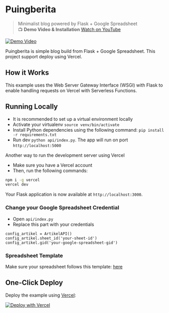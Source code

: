 # Puingberita
> Minimalist blog powered by Flask + Google Spreadsheet  
> 📺 **Demo Video & Installation** [Watch on YouTube](https://www.youtube.com/watch?v=4qbDS9GEoF8)

[![Demo Video](https://img.youtube.com/vi/4qbDS9GEoF8/0.jpg)](https://www.youtube.com/watch?v=4qbDS9GEoF8)

Puingberita is simple blog build from Flask + Google Spreadsheet. This project support deploy using Vercel.

## How it Works

This example uses the Web Server Gateway Interface (WSGI) with Flask to enable handling requests on Vercel with Serverless Functions.

## Running Locally
- It is recommended to set up a virtual environment locally
- Activate your virtualenv `source venv/bin/activate`
- Install Python dependencies using the following command: `pip install -r requirements.txt`
- Run dev `python api/index.py`. The app will run on port `http://localhost:5000`

Another way to run the development server using Vercel
- Make sure you have a Vercel account
- Then, run the following commands:
```bash
npm i -g vercel
vercel dev
```
Your Flask application is now available at `http://localhost:3000`.

### Change your Google Spreadsheet Credential
- Open `api/index.py`
- Replace this part with your credentials
```
config_artikel = ArtikelAPI()
config_artikel.sheet_id('your-sheet-id')
config_artikel.gid('your-google-spreadsheet-gid')
```

### Spreadsheet Template
Make sure your spreadsheet follows this template: [here](https://docs.google.com/spreadsheets/d/17-WZdi-S27wCUdxuAtvR3j2564WIbx9Nwz45EbmxCyM/edit?gid=71052)

## One-Click Deploy

Deploy the example using [Vercel](https://vercel.com?utm_source=github&utm_medium=readme&utm_campaign=vercel-examples):

[![Deploy with Vercel](https://vercel.com/button)](https://vercel.com/new/clone?repository-url=https%3A%2F%2Fgithub.com%2Fvercel%2Fexamples%2Ftree%2Fmain%2Fpython%2Fflask3&demo-title=Flask%203%20%2B%20Vercel&demo-description=Use%20Flask%203%20on%20Vercel%20with%20Serverless%20Functions%20using%20the%20Python%20Runtime.&demo-url=https%3A%2F%2Fflask3-python-template.vercel.app%2F&demo-image=https://assets.vercel.com/image/upload/v1669994156/random/flask.png)
